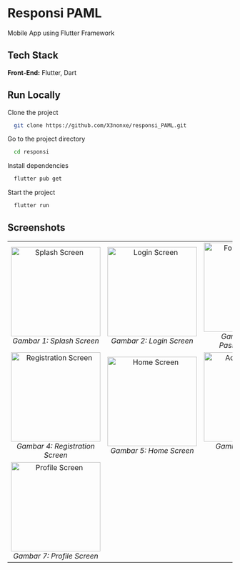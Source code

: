
# Responsi PAML
Mobile App using Flutter Framework

## Tech Stack
**Front-End:** Flutter, Dart


## Run Locally

Clone the project

```bash
  git clone https://github.com/X3nonxe/responsi_PAML.git
```

Go to the project directory

```bash
  cd responsi
```

Install dependencies

```bash
  flutter pub get
```

Start the project

```bash
  flutter run
```


## Screenshots

<table>
  <tr>
    <td align="center">
      <img src="https://github.com/user-attachments/assets/6315fd21-d50a-4433-8c1e-9a8b7eca8358" alt="Splash Screen" width="200"/>
      <br>
      <em>Gambar 1: Splash Screen</em>
    </td>
    <td align="center">
      <img src="https://github.com/user-attachments/assets/eebb4e79-3fc2-42c5-8f7c-ba89e665b458" alt="Login Screen" width="200"/>
      <br>
      <em>Gambar 2: Login Screen</em>
    </td>
    <td align="center">
      <img src="https://github.com/user-attachments/assets/67577a9f-d81d-4d0a-8061-893e0e7ae95a" alt="Forgot Password Screen" width="200"/>
      <br>
      <em>Gambar 3: Lupa Password Screen</em>
    </td>
  </tr>
  <tr>
    <td align="center">
      <img src="https://github.com/user-attachments/assets/3780f6d9-99b4-4a80-adb6-a7f3c9683483" alt="Registration Screen" width="200"/>
      <br>
      <em>Gambar 4: Registration Screen</em>
    </td>
    <td align="center">
      <img src="https://github.com/user-attachments/assets/d3c9f74d-339f-4afa-9d3a-e467ce0ce604" alt="Home Screen" width="200"/>
      <br>
      <em>Gambar 5: Home Screen</em>
    </td>
    <td align="center">
      <img src="https://github.com/user-attachments/assets/6ad012a3-a322-44f6-a02e-5dcdbb5d9a77" alt="Account Screen" width="200"/>
      <br>
      <em>Gambar 6: Account Screen</em>
    </td>
  </tr>
  <tr>
    <td align="center">
      <img src="https://github.com/user-attachments/assets/12fb3d29-fc61-4a4f-a283-17d586f2c558" alt="Profile Screen" width="200"/>
      <br>
      <em>Gambar 7: Profile Screen</em>
    </td>
  </tr>
</table>


